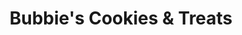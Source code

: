 ---
title: "Bubbie's Cookies & Treats"
url: /charleston/bubbies-cookies-and-treats/
shop: pastry
---